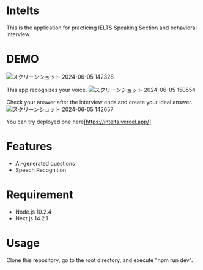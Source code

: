 # Intelts

This is the application for practicing IELTS Speaking Section and behavioral interview.

# DEMO

![スクリーンショット 2024-06-05 142328](https://github.com/atmaxstar/intelts/assets/106535011/6746edc1-d5a5-4d79-8c95-e11d788526a8)

This app recognizes your voice.
![スクリーンショット 2024-06-05 150554](https://github.com/atmaxstar/intelts/assets/106535011/eb76807e-8301-4e99-8a7c-c8b84d52b09a)

Check your answer after the interview ends and create your ideal answer.
![スクリーンショット 2024-06-05 142657](https://github.com/atmaxstar/intelts/assets/106535011/e3cc936e-0bea-4545-9920-1a7ad1d685ad)

You can try deployed one here[https://intelts.vercel.app/]

# Features

- AI-generated questions
- Speech Recognition

# Requirement

- Node.js 10.2.4
- Next.js 14.2.1

# Usage

Clone this repository, go to the root directory, and execute "npm run dev".
